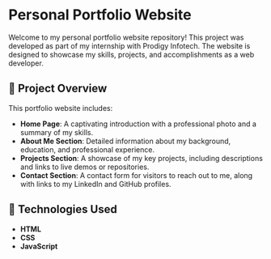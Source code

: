 # Personal Portfolio Website
Welcome to my personal portfolio website repository! This project was developed as part of my internship with Prodigy Infotech. The website is designed to showcase my skills, projects, and accomplishments as a web developer.

## 🚀 Project Overview
This portfolio website includes:

- **Home Page**: A captivating introduction with a professional photo and a summary of my skills.
- **About Me Section**: Detailed information about my background, education, and professional experience.
- **Projects Section**: A showcase of my key projects, including descriptions and links to live demos or repositories.
- **Contact Section**: A contact form for visitors to reach out to me, along with links to my LinkedIn and GitHub profiles.

## 🔧 Technologies Used
- **HTML**
- **CSS**
- **JavaScript**
